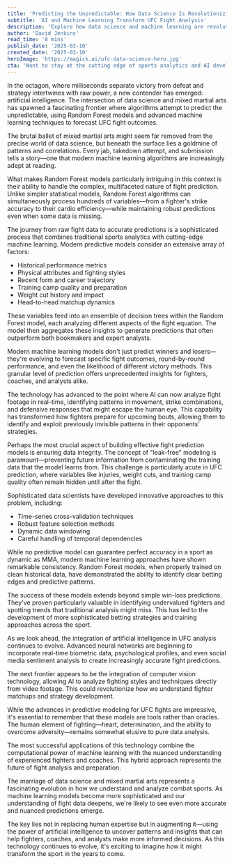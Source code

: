 ```yaml
---
title: 'Predicting the Unpredictable: How Data Science Is Revolutionizing UFC Fight Forecasting'
subtitle: 'AI and Machine Learning Transform UFC Fight Analysis'
description: 'Explore how data science and machine learning are revolutionizing UFC fight predictions through advanced Random Forest models and AI analysis. Learn how these technologies are transforming fighter preparation, betting strategies, and the future of combat sports analytics.'
author: 'David Jenkins'
read_time: '8 mins'
publish_date: '2025-03-10'
created_date: '2025-03-10'
heroImage: 'https://magick.ai/ufc-data-science-hero.jpg'
cta: 'Want to stay at the cutting edge of sports analytics and AI developments? Follow us on LinkedIn for regular insights into how technology is transforming the world of combat sports and beyond!'
---
```


In the octagon, where milliseconds separate victory from defeat and strategy intertwines with raw power, a new contender has emerged: artificial intelligence. The intersection of data science and mixed martial arts has spawned a fascinating frontier where algorithms attempt to predict the unpredictable, using Random Forest models and advanced machine learning techniques to forecast UFC fight outcomes.

The brutal ballet of mixed martial arts might seem far removed from the precise world of data science, but beneath the surface lies a goldmine of patterns and correlations. Every jab, takedown attempt, and submission tells a story—one that modern machine learning algorithms are increasingly adept at reading.

What makes Random Forest models particularly intriguing in this context is their ability to handle the complex, multifaceted nature of fight prediction. Unlike simpler statistical models, Random Forest algorithms can simultaneously process hundreds of variables—from a fighter's strike accuracy to their cardio efficiency—while maintaining robust predictions even when some data is missing.

The journey from raw fight data to accurate predictions is a sophisticated process that combines traditional sports analytics with cutting-edge machine learning. Modern predictive models consider an extensive array of factors:

- Historical performance metrics
- Physical attributes and fighting styles
- Recent form and career trajectory
- Training camp quality and preparation
- Weight cut history and impact
- Head-to-head matchup dynamics

These variables feed into an ensemble of decision trees within the Random Forest model, each analyzing different aspects of the fight equation. The model then aggregates these insights to generate predictions that often outperform both bookmakers and expert analysts.

Modern machine learning models don't just predict winners and losers—they're evolving to forecast specific fight outcomes, round-by-round performance, and even the likelihood of different victory methods. This granular level of prediction offers unprecedented insights for fighters, coaches, and analysts alike.

The technology has advanced to the point where AI can now analyze fight footage in real-time, identifying patterns in movement, strike combinations, and defensive responses that might escape the human eye. This capability has transformed how fighters prepare for upcoming bouts, allowing them to identify and exploit previously invisible patterns in their opponents' strategies.

Perhaps the most crucial aspect of building effective fight prediction models is ensuring data integrity. The concept of "leak-free" modeling is paramount—preventing future information from contaminating the training data that the model learns from. This challenge is particularly acute in UFC prediction, where variables like injuries, weight cuts, and training camp quality often remain hidden until after the fight.

Sophisticated data scientists have developed innovative approaches to this problem, including:

- Time-series cross-validation techniques
- Robust feature selection methods
- Dynamic data windowing
- Careful handling of temporal dependencies

While no predictive model can guarantee perfect accuracy in a sport as dynamic as MMA, modern machine learning approaches have shown remarkable consistency. Random Forest models, when properly trained on clean historical data, have demonstrated the ability to identify clear betting edges and predictive patterns.

The success of these models extends beyond simple win-loss predictions. They've proven particularly valuable in identifying undervalued fighters and spotting trends that traditional analysis might miss. This has led to the development of more sophisticated betting strategies and training approaches across the sport.

As we look ahead, the integration of artificial intelligence in UFC analysis continues to evolve. Advanced neural networks are beginning to incorporate real-time biometric data, psychological profiles, and even social media sentiment analysis to create increasingly accurate fight predictions.

The next frontier appears to be the integration of computer vision technology, allowing AI to analyze fighting styles and techniques directly from video footage. This could revolutionize how we understand fighter matchups and strategy development.

While the advances in predictive modeling for UFC fights are impressive, it's essential to remember that these models are tools rather than oracles. The human element of fighting—heart, determination, and the ability to overcome adversity—remains somewhat elusive to pure data analysis.

The most successful applications of this technology combine the computational power of machine learning with the nuanced understanding of experienced fighters and coaches. This hybrid approach represents the future of fight analysis and preparation.

The marriage of data science and mixed martial arts represents a fascinating evolution in how we understand and analyze combat sports. As machine learning models become more sophisticated and our understanding of fight data deepens, we're likely to see even more accurate and nuanced predictions emerge.

The key lies not in replacing human expertise but in augmenting it—using the power of artificial intelligence to uncover patterns and insights that can help fighters, coaches, and analysts make more informed decisions. As this technology continues to evolve, it's exciting to imagine how it might transform the sport in the years to come.